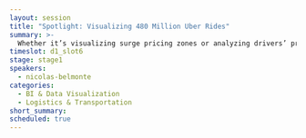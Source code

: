 ```yaml
---
layout: session
title: "Spotlight: Visualizing 480 Million Uber Rides"
summary: >-
  Whether it’s visualizing surge pricing zones or analyzing drivers’ preferred routes across a city, Uber is a pioneer in advanced location data visualization. Nicolas Belmonte (Senior Engineering Manager, Data Visualization at Uber) will walk through the visualization infrastructure Uber has built and what’s coming next as they expand operations to 80 countries.
timeslot: d1_slot6
stage: stage1
speakers:
  - nicolas-belmonte
categories:
  - BI & Data Visualization
  - Logistics & Transportation
short_summary: 
scheduled: true
---
```


